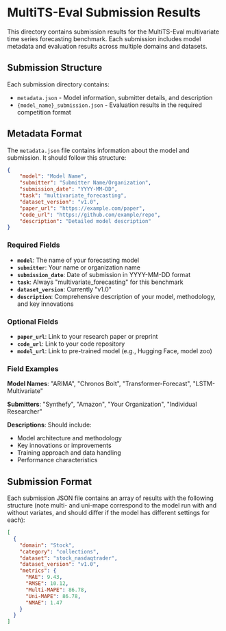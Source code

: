 # MultiTS-Eval Submission Results

This directory contains submission results for the MultiTS-Eval multivariate time series forecasting benchmark. Each submission includes model metadata and evaluation results across multiple domains and datasets.

## Submission Structure

Each submission directory contains:
- `metadata.json` - Model information, submitter details, and description
- `{model_name}_submission.json` - Evaluation results in the required competition format

## Metadata Format

The `metadata.json` file contains information about the model and submission. It should follow this structure:

```json
{
    "model": "Model Name",
    "submitter": "Submitter Name/Organization",
    "submission_date": "YYYY-MM-DD",
    "task": "multivariate_forecasting",
    "dataset_version": "v1.0",
    "paper_url": "https://example.com/paper",
    "code_url": "https://github.com/example/repo",
    "description": "Detailed model description"
}
```

### Required Fields

- **`model`**: The name of your forecasting model
- **`submitter`**: Your name or organization name  
- **`submission_date`**: Date of submission in YYYY-MM-DD format
- **`task`**: Always "multivariate_forecasting" for this benchmark
- **`dataset_version`**: Currently "v1.0"
- **`description`**: Comprehensive description of your model, methodology, and key innovations

### Optional Fields

- **`paper_url`**: Link to your research paper or preprint
- **`code_url`**: Link to your code repository
- **`model_url`**: Link to pre-trained model (e.g., Hugging Face, model zoo)

### Field Examples

**Model Names**: "ARIMA", "Chronos Bolt", "Transformer-Forecast", "LSTM-Multivariate"

**Submitters**: "Synthefy", "Amazon", "Your Organization", "Individual Researcher"

**Descriptions**: Should include:
- Model architecture and methodology
- Key innovations or improvements
- Training approach and data handling
- Performance characteristics

## Submission Format

Each submission JSON file contains an array of results with the following structure (note multi- and uni-mape correspond to the model run with and without variates, and should differ if the model has different settings for each):

```json
[
  {
    "domain": "Stock",
    "category": "collections", 
    "dataset": "stock_nasdaqtrader",
    "dataset_version": "v1.0",
    "metrics": {
      "MAE": 9.43,
      "RMSE": 10.12,
      "Multi-MAPE": 86.78,
      "Uni-MAPE": 86.78,
      "NMAE": 1.47
    }
  }
]
```
